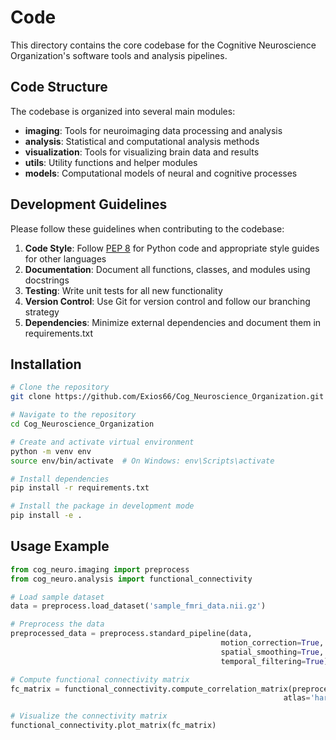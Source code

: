 # Code

This directory contains the core codebase for the Cognitive Neuroscience Organization's software tools and analysis pipelines.

## Code Structure

The codebase is organized into several main modules:

- **imaging**: Tools for neuroimaging data processing and analysis
- **analysis**: Statistical and computational analysis methods
- **visualization**: Tools for visualizing brain data and results
- **utils**: Utility functions and helper modules
- **models**: Computational models of neural and cognitive processes

## Development Guidelines

Please follow these guidelines when contributing to the codebase:

1. **Code Style**: Follow [PEP 8](https://pep8.org/) for Python code and appropriate style guides for other languages
2. **Documentation**: Document all functions, classes, and modules using docstrings
3. **Testing**: Write unit tests for all new functionality
4. **Version Control**: Use Git for version control and follow our branching strategy
5. **Dependencies**: Minimize external dependencies and document them in requirements.txt

## Installation

```bash
# Clone the repository
git clone https://github.com/Exios66/Cog_Neuroscience_Organization.git

# Navigate to the repository
cd Cog_Neuroscience_Organization

# Create and activate virtual environment
python -m venv env
source env/bin/activate  # On Windows: env\Scripts\activate

# Install dependencies
pip install -r requirements.txt

# Install the package in development mode
pip install -e .
```

## Usage Example

```python
from cog_neuro.imaging import preprocess
from cog_neuro.analysis import functional_connectivity

# Load sample dataset
data = preprocess.load_dataset('sample_fmri_data.nii.gz')

# Preprocess the data
preprocessed_data = preprocess.standard_pipeline(data, 
                                               motion_correction=True,
                                               spatial_smoothing=True,
                                               temporal_filtering=True)

# Compute functional connectivity matrix
fc_matrix = functional_connectivity.compute_correlation_matrix(preprocessed_data, 
                                                             atlas='harvard_oxford')

# Visualize the connectivity matrix
functional_connectivity.plot_matrix(fc_matrix)
```
